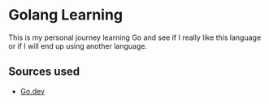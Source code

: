 # Golang Learning

This is my personal journey learning Go and see if I really like this language or if I will end up using another language. 

## Sources used

- [Go.dev](https://go.dev/doc/tutorial/)